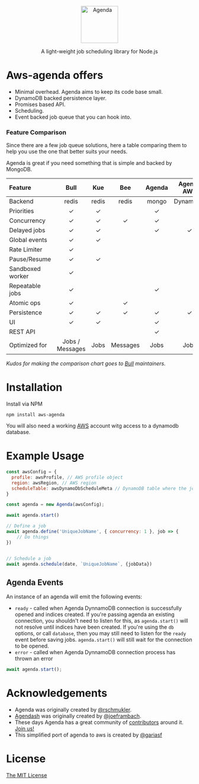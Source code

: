 <p align="center">
  <img src="https://cdn.rawgit.com/agenda/agenda/master/agenda.svg" alt="Agenda" width="100" height="100">
</p>
<p align="center">
  A light-weight job scheduling library for Node.js
</p>
<p align="center">

</p>

# Aws-agenda offers

- Minimal overhead. Agenda aims to keep its code base small.
- DynamoDB backed persistence layer.
- Promises based API.
- Scheduling.
- Event backed job queue that you can hook into.

### Feature Comparison

Since there are a few job queue solutions, here a table comparing them to help you use the one that
better suits your needs.

Agenda is great if you need something that is simple and backed by MongoDB.

| Feature         | Bull          | Kue   | Bee | Agenda | Agenda AWS |
| :-------------  |:-------------:|:-----:|:---:|:------:|:----------:|
| Backend         | redis         | redis |redis| mongo  | DynamoDB   |
| Priorities      | ✓             |  ✓    |     |   ✓    |           |
| Concurrency     | ✓             |  ✓    |  ✓  |   ✓    |           |
| Delayed jobs    | ✓             |  ✓    |     |   ✓    |   ✓       |
| Global events   | ✓             |  ✓    |     |        |           |
| Rate Limiter    | ✓             |       |     |        |            |
| Pause/Resume    | ✓             |  ✓    |     |        |           |
| Sandboxed worker| ✓             |       |     |        |            |
| Repeatable jobs | ✓             |       |     |   ✓    |           |
| Atomic ops      | ✓             |       |  ✓  |        |           |
| Persistence     | ✓             |   ✓   |  ✓  |   ✓    |   ✓      |
| UI              | ✓             |   ✓   |     |   ✓    |           |
| REST API        |               |       |     |   ✓    |            |
| Optimized for   | Jobs / Messages | Jobs | Messages | Jobs | Jobs |

_Kudos for making the comparison chart goes to [Bull](https://www.npmjs.com/package/bull#feature-comparison) maintainers._

# Installation

Install via NPM

    npm install aws-agenda

You will also need a working [AWS](https://aws.amazon.com/) account witg access to a dynamodb database.


# Example Usage

```js
const awsConfig = {
  profile: awsProfile, // AWS profile object
  region: awsRegion, // AWS region
  scheduleTable: awsDynamoDbScheduleMeta // DynamoDB table where the jobs will be stored
}

const agenda = new Agenda(awsConfig);

await agenda.start()

// Define a job
await agenda.define('UniqueJobName', { concurrency: 1 }, job => {
    // Do things
})


// Schedule a job
await agenda.schedule(date, `UniqueJobName`, {jobData})
```

## Agenda Events

An instance of an agenda will emit the following events:

- `ready` - called when Agenda DynnamoDB connection is successfully opened and indices created.
        If you're passing agenda an existing connection, you shouldn't need to listen for this, as `agenda.start()` will not resolve until indices have been created.
        If you're using the `db` options, or call `database`, then you may still need to listen for the `ready` event before saving jobs. `agenda.start()` will still wait for the connection to be opened.
- `error` - called when Agenda DynnamoDB connection process has thrown an error

```js
await agenda.start();
```

# Acknowledgements
- Agenda was originally created by [@rschmukler](https://github.com/rschmukler).
- [Agendash](https://github.com/agenda/agendash) was originally created by [@joeframbach](https://github.com/joeframbach).
- These days Agenda has a great community of [contributors](https://github.com/agenda/agenda/graphs/contributors) around it. [Join us!](https://github.com/agenda/agenda/wiki)
- This simplified port of agenda to aws is created by [@gariasf](https://github.com/gariasf)

# License
[The MIT License](LICENSE.md)
